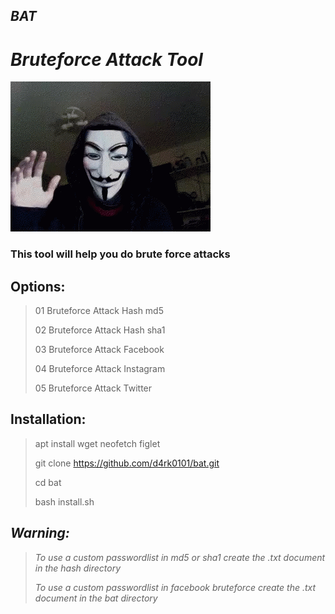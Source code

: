 ## *BAT*
# *Bruteforce Attack Tool*
![](https://github.com/d4rk0101/bat/blob/main/img/7e5c0701fba480e5c59ccf400ea18e55.gif)
### **This tool will help you do brute force attacks**
## **Options:**
> 01 Bruteforce Attack Hash md5
>
> 02 Bruteforce Attack Hash sha1
>
> 03 Bruteforce Attack Facebook
>
> 04 Bruteforce Attack Instagram
>
> 05 Bruteforce Attack Twitter
## **Installation:**
> apt install wget neofetch figlet
>
> git clone https://github.com/d4rk0101/bat.git
>
> cd bat
>
> bash install.sh
## *Warning:*
> *To use a custom passwordlist in md5 or sha1 create the .txt document in the hash directory*
>
> *To use a custom passwordlist in facebook bruteforce create the .txt document in the bat directory*
